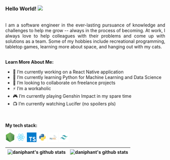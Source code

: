 ### Hello World!   <img height="24" src="https://emojipedia-us.s3.amazonaws.com/source/skype/289/ghost_1f47b.png">

<br>

<div style="text-align: justify"> I am a software engineer in the ever-lasting pursuance of knowledge and challenges to help me grow -- always in the process of becoming. At work, I always love to help colleagues with their problems and come up with solutions as a team. Some of my hobbies include recreational programming, tabletop games, learning more about space, and hanging out with my cats.</div>

<br>

**Learn More About Me:**

- 🔭 I’m currently working on a React Native application
- 🌱 I’m currently learning Python for Machine Learning and Data Science
- 👯 I’m looking to collaborate on freelance projects
- ⚡ I’m a workaholic
- 🎮 I’m currently playing Genshin Impact in my spare time
- 📺 I’m currently watching Lucifer (no spoilers pls)

<br>

<b align="center">My tech stack:</b>  

<code><img height="30" src="https://raw.githubusercontent.com/github/explore/80688e429a7d4ef2fca1e82350fe8e3517d3494d/topics/nodejs/nodejs.png"></code>
<code><img height="30" src="https://raw.githubusercontent.com/github/explore/80688e429a7d4ef2fca1e82350fe8e3517d3494d/topics/react-native/react-native.png"></code>
<code><img height="30" src="https://raw.githubusercontent.com/github/explore/80688e429a7d4ef2fca1e82350fe8e3517d3494d/topics/typescript/typescript.png"></code>
<code><img height="30" src="https://raw.githubusercontent.com/github/explore/80688e429a7d4ef2fca1e82350fe8e3517d3494d/topics/python/python.png"></code>
<code><img height="30" src="https://raw.githubusercontent.com/github/explore/80688e429a7d4ef2fca1e82350fe8e3517d3494d/topics/mysql/mysql.png"></code>
<code><img height="30" src="https://raw.githubusercontent.com/github/explore/80688e429a7d4ef2fca1e82350fe8e3517d3494d/topics/tailwind/tailwind.png"></code>

| <img align="center" src="https://github-readme-stats.vercel.app/api/top-langs?username=daniphant&show_icons=true&locale=en&layout=compact&theme=omni" alt="daniphant's github stats" /> | <img align="center" src="https://github-readme-stats.vercel.app/api?username=daniphant&theme=omni&hide=issues,contribs&count_private=true" alt="daniphant's github stats" /> |
| ------------- | ------------- |
